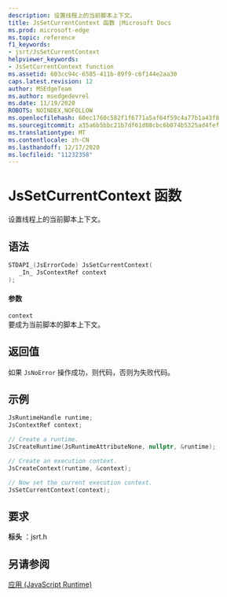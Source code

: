 ```yaml
---
description: 设置线程上的当前脚本上下文。
title: JsSetCurrentContext 函数 |Microsoft Docs
ms.prod: microsoft-edge
ms.topic: reference
f1_keywords:
- jsrt/JsSetCurrentContext
helpviewer_keywords:
- JsSetCurrentContext function
ms.assetid: 603cc94c-6585-411b-89f9-c6f144e2aa30
caps.latest.revision: 12
author: MSEdgeTeam
ms.author: msedgedevrel
ms.date: 11/19/2020
ROBOTS: NOINDEX,NOFOLLOW
ms.openlocfilehash: 60ec1760c582f1f6771a5af64f59c4a77b1a43f8
ms.sourcegitcommit: a35a6b5bbc21b7df61d08cbc6b074b5325ad4fef
ms.translationtype: MT
ms.contentlocale: zh-CN
ms.lasthandoff: 12/17/2020
ms.locfileid: "11232358"
---
```

# JsSetCurrentContext 函数

设置线程上的当前脚本上下文。  
  
## 语法  
  
```cpp  
STDAPI_(JsErrorCode) JsSetCurrentContext(  
   _In_ JsContextRef context  
);  
```  
  
#### 参数  
 `context`  
 要成为当前脚本的脚本上下文。  
  
## 返回值  
 如果 `JsNoError` 操作成功，则代码，否则为失败代码。  

## 示例

```cpp
JsRuntimeHandle runtime;
JsContextRef context;

// Create a runtime.
JsCreateRuntime(JsRuntimeAttributeNone, nullptr, &runtime);

// Create an execution context.
JsCreateContext(runtime, &context);

// Now set the current execution context.
JsSetCurrentContext(context);
```

## 要求  
 **标头** ：jsrt.h  
  
## 另请参阅  
 [应用 (JavaScript Runtime)](../chakra-hosting/reference-javascript-runtime.md)
